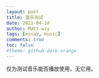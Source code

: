 ```yaml
---
layout: post
title: 音乐测试
date: 2021-04-18
author: Matt-wzy
tags: [essay, music]
comments: true
toc: false
#theme: github-dark-orange
---
```


仅为测试音乐能否播放使用，无它用。

<!-- more -->

<div>
<meting-js server="netease" type="playlist" id="6713520209" autoplay="false" list-max-height=1200px>
</meting-js>
</div>

<div>
<meting-js server="netease" type="song" id="25704014" autoplay="false" list-max-height=1200px>
</meting-js>
</div>
